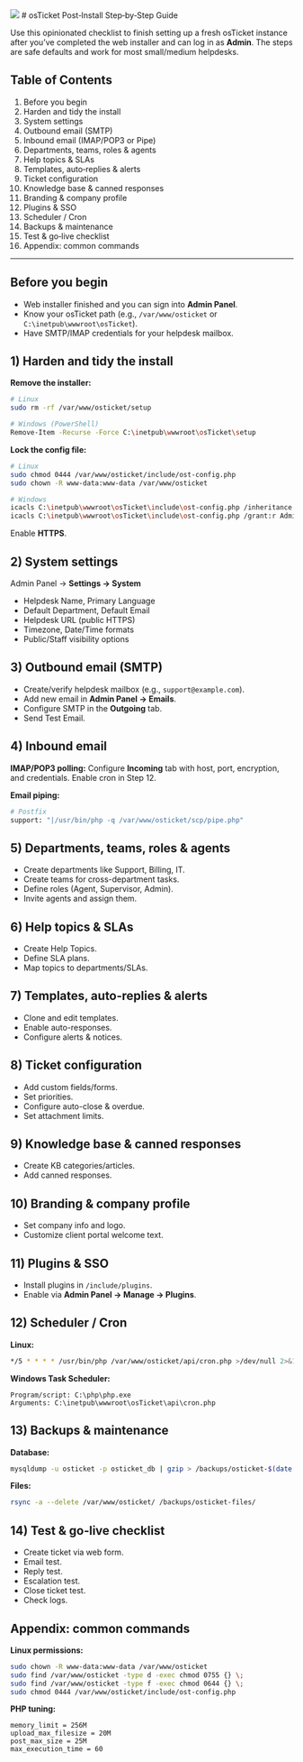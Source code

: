 <img src="https://i.imgur.com/qOlfX1V.png">
# osTicket Post‑Install Step‑by‑Step Guide

Use this opinionated checklist to finish setting up a fresh osTicket instance after you’ve completed the web installer and can log in as **Admin**. The steps are safe defaults and work for most small/medium helpdesks.

## Table of Contents
1. Before you begin
2. Harden and tidy the install
3. System settings
4. Outbound email (SMTP)
5. Inbound email (IMAP/POP3 or Pipe)
6. Departments, teams, roles & agents
7. Help topics & SLAs
8. Templates, auto‑replies & alerts
9. Ticket configuration
10. Knowledge base & canned responses
11. Branding & company profile
12. Plugins & SSO
13. Scheduler / Cron
14. Backups & maintenance
15. Test & go‑live checklist
16. Appendix: common commands

---

## Before you begin
- Web installer finished and you can sign into **Admin Panel**.
- Know your osTicket path (e.g., `/var/www/osticket` or `C:\inetpub\wwwroot\osTicket`).
- Have SMTP/IMAP credentials for your helpdesk mailbox.

## 1) Harden and tidy the install
**Remove the installer:**
```bash
# Linux
sudo rm -rf /var/www/osticket/setup

# Windows (PowerShell)
Remove-Item -Recurse -Force C:\inetpub\wwwroot\osTicket\setup
```
**Lock the config file:**
```bash
# Linux
sudo chmod 0444 /var/www/osticket/include/ost-config.php
sudo chown -R www-data:www-data /var/www/osticket

# Windows
icacls C:\inetpub\wwwroot\osTicket\include\ost-config.php /inheritance:r
icacls C:\inetpub\wwwroot\osTicket\include\ost-config.php /grant:r Administrators:R, IIS_IUSRS:R
```
Enable **HTTPS**.

## 2) System settings
Admin Panel → **Settings → System**
- Helpdesk Name, Primary Language
- Default Department, Default Email
- Helpdesk URL (public HTTPS)
- Timezone, Date/Time formats
- Public/Staff visibility options

## 3) Outbound email (SMTP)
- Create/verify helpdesk mailbox (e.g., `support@example.com`).
- Add new email in **Admin Panel → Emails**.
- Configure SMTP in the **Outgoing** tab.
- Send Test Email.

## 4) Inbound email
**IMAP/POP3 polling:** Configure **Incoming** tab with host, port, encryption, and credentials. Enable cron in Step 12.

**Email piping:**
```bash
# Postfix
support: "|/usr/bin/php -q /var/www/osticket/scp/pipe.php"
```

## 5) Departments, teams, roles & agents
- Create departments like Support, Billing, IT.
- Create teams for cross-department tasks.
- Define roles (Agent, Supervisor, Admin).
- Invite agents and assign them.

## 6) Help topics & SLAs
- Create Help Topics.
- Define SLA plans.
- Map topics to departments/SLAs.

## 7) Templates, auto‑replies & alerts
- Clone and edit templates.
- Enable auto-responses.
- Configure alerts & notices.

## 8) Ticket configuration
- Add custom fields/forms.
- Set priorities.
- Configure auto-close & overdue.
- Set attachment limits.

## 9) Knowledge base & canned responses
- Create KB categories/articles.
- Add canned responses.

## 10) Branding & company profile
- Set company info and logo.
- Customize client portal welcome text.

## 11) Plugins & SSO
- Install plugins in `/include/plugins`.
- Enable via **Admin Panel → Manage → Plugins**.

## 12) Scheduler / Cron
**Linux:**
```bash
*/5 * * * * /usr/bin/php /var/www/osticket/api/cron.php >/dev/null 2>&1
```
**Windows Task Scheduler:**
```
Program/script: C:\php\php.exe
Arguments: C:\inetpub\wwwroot\osTicket\api\cron.php
```

## 13) Backups & maintenance
**Database:**
```bash
mysqldump -u osticket -p osticket_db | gzip > /backups/osticket-$(date +%F).sql.gz
```
**Files:**
```bash
rsync -a --delete /var/www/osticket/ /backups/osticket-files/
```

## 14) Test & go‑live checklist
- Create ticket via web form.
- Email test.
- Reply test.
- Escalation test.
- Close ticket test.
- Check logs.

## Appendix: common commands
**Linux permissions:**
```bash
sudo chown -R www-data:www-data /var/www/osticket
sudo find /var/www/osticket -type d -exec chmod 0755 {} \;
sudo find /var/www/osticket -type f -exec chmod 0644 {} \;
sudo chmod 0444 /var/www/osticket/include/ost-config.php
```
**PHP tuning:**
```
memory_limit = 256M
upload_max_filesize = 20M
post_max_size = 25M
max_execution_time = 60
```
